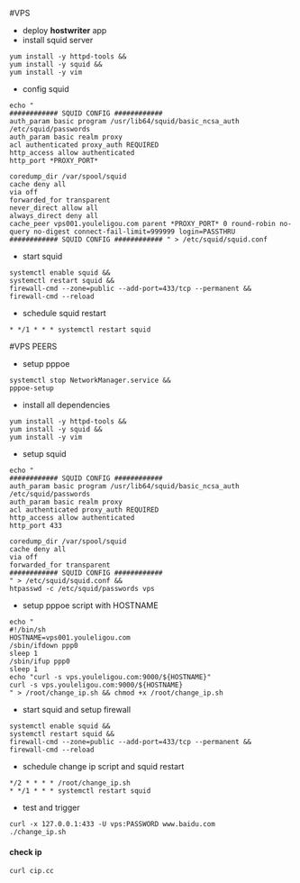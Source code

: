 #VPS
* deploy __hostwriter__ app
* install squid server
```
yum install -y httpd-tools &&
yum install -y squid &&
yum install -y vim
```
* config squid
```
echo "
############ SQUID CONFIG ############
auth_param basic program /usr/lib64/squid/basic_ncsa_auth /etc/squid/passwords
auth_param basic realm proxy
acl authenticated proxy_auth REQUIRED
http_access allow authenticated
http_port *PROXY_PORT*

coredump_dir /var/spool/squid
cache deny all
via off
forwarded_for transparent
never_direct allow all
always_direct deny all
cache_peer vps001.youleligou.com parent *PROXY_PORT* 0 round-robin no-query no-digest connect-fail-limit=999999 login=PASSTHRU
############ SQUID CONFIG ############ " > /etc/squid/squid.conf
```
* start squid
```
systemctl enable squid && 
systemctl restart squid &&
firewall-cmd --zone=public --add-port=433/tcp --permanent &&
firewall-cmd --reload
```
* schedule squid restart
```
* */1 * * * systemctl restart squid
```
#VPS PEERS
* setup pppoe
```
systemctl stop NetworkManager.service && 
pppoe-setup
```

* install all dependencies
```
yum install -y httpd-tools &&
yum install -y squid &&
yum install -y vim
```

* setup squid
```
echo "
############ SQUID CONFIG ############
auth_param basic program /usr/lib64/squid/basic_ncsa_auth /etc/squid/passwords
auth_param basic realm proxy
acl authenticated proxy_auth REQUIRED
http_access allow authenticated
http_port 433

coredump_dir /var/spool/squid
cache deny all
via off
forwarded_for transparent
############ SQUID CONFIG ############
" > /etc/squid/squid.conf && 
htpasswd -c /etc/squid/passwords vps
```

* setup pppoe script with HOSTNAME
```
echo "
#!/bin/sh
HOSTNAME=vps001.youleligou.com
/sbin/ifdown ppp0
sleep 1
/sbin/ifup ppp0
sleep 1
echo "curl -s vps.youleligou.com:9000/${HOSTNAME}"
curl -s vps.youleligou.com:9000/${HOSTNAME}
" > /root/change_ip.sh && chmod +x /root/change_ip.sh
```

* start squid and setup firewall
```
systemctl enable squid && 
systemctl restart squid &&
firewall-cmd --zone=public --add-port=433/tcp --permanent &&
firewall-cmd --reload
```
* schedule change ip script and squid restart
```
*/2 * * * * /root/change_ip.sh
* */1 * * * systemctl restart squid
```
* test and trigger
```
curl -x 127.0.0.1:433 -U vps:PASSWORD www.baidu.com
./change_ip.sh
```

#### check ip
```
curl cip.cc
```